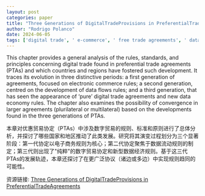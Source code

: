 ```yaml
---
layout: post
categories: paper
title: "Three Generations of DigitalTradeProvisions in PreferentialTradeAgreements"
author: "Rodrigo Polanco"
date: 2024-06-05
tags: ['digital trade', ' e-commerce', ' free trade agreements', ' data flows', ' electronic commerce', ' data economy']
---
```


This chapter provides a general analysis of the rules, standards, and principles concerning digital trade found in preferential trade agreements (PTAs) and which countries and regions have fostered such development. It traces its evolution in three distinctive periods: a first generation of agreements, focused on electronic commerce rules; a second generation, centred on the development of data flows rules; and a third generation, that has seen the appearance of ‘pure’ digital trade agreements and new data economy rules. The chapter also examines the possibility of convergence in larger agreements (plurilateral or multilateral) based on the developments found in the three generations of PTAs.

本章对优惠贸易协定（PTAs）中涉及数字贸易的规则、标准和原则进行了总体分析，并探讨了哪些国家和地区推动了此类发展。研究将其演变过程划分为三个显著阶段：第一代协定以电子商务规则为核心；第二代协定聚焦于数据流动规则的制定；第三代则出现了"纯粹"的数字贸易协定和新型数据经济规则。基于这三代PTAs的发展轨迹，本章还探讨了在更广泛协议（诸边或多边）中实现规则趋同的可能性。

资源链接: [Three Generations of DigitalTradeProvisions in PreferentialTradeAgreements](https://papers.ssrn.com/sol3/papers.cfm?abstract_id=4813802)
